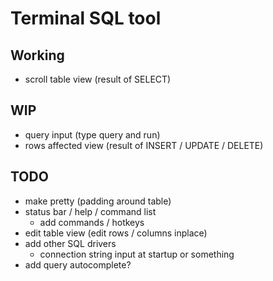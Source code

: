 # Terminal SQL tool

## Working
* scroll table view (result of SELECT)
## WIP
* query input (type query and run)
* rows affected view (result of INSERT / UPDATE / DELETE)
## TODO
* make pretty (padding around table)
* status bar / help / command list
	* add commands / hotkeys
* edit table view (edit rows / columns inplace)
* add other SQL drivers
	* connection string input at startup or something
* add query autocomplete?
